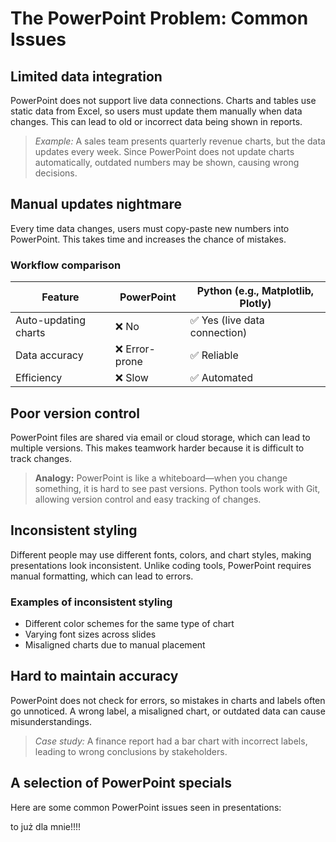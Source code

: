 # The PowerPoint Problem: Common Issues

## Limited data integration
PowerPoint does not support live data connections. Charts and tables use static data from Excel, so users must update them manually when data changes. This can lead to old or incorrect data being shown in reports.

> *Example:* A sales team presents quarterly revenue charts, but the data updates every week. Since PowerPoint does not update charts automatically, outdated numbers may be shown, causing wrong decisions.

## Manual updates nightmare
Every time data changes, users must copy-paste new numbers into PowerPoint. This takes time and increases the chance of mistakes.

### Workflow comparison
| Feature            | PowerPoint | Python (e.g., Matplotlib, Plotly) |
|--------------------|-----------|----------------------------------|
| Auto-updating charts | ❌ No       | ✅ Yes (live data connection)   |
| Data accuracy    | ❌ Error-prone | ✅ Reliable                   |
| Efficiency        | ❌ Slow       | ✅ Automated                  |

## Poor version control
PowerPoint files are shared via email or cloud storage, which can lead to multiple versions. This makes teamwork harder because it is difficult to track changes.

> **Analogy:** PowerPoint is like a whiteboard—when you change something, it is hard to see past versions. Python tools work with Git, allowing version control and easy tracking of changes.

## Inconsistent styling
Different people may use different fonts, colors, and chart styles, making presentations look inconsistent. Unlike coding tools, PowerPoint requires manual formatting, which can lead to errors.

### Examples of inconsistent styling
- Different color schemes for the same type of chart
- Varying font sizes across slides
- Misaligned charts due to manual placement

## Hard to maintain accuracy
PowerPoint does not check for errors, so mistakes in charts and labels often go unnoticed. A wrong label, a misaligned chart, or outdated data can cause misunderstandings.

> *Case study:* A finance report had a bar chart with incorrect labels, leading to wrong conclusions by stakeholders.

## A selection of PowerPoint specials
Here are some common PowerPoint issues seen in presentations:

to już dla mnie!!!!